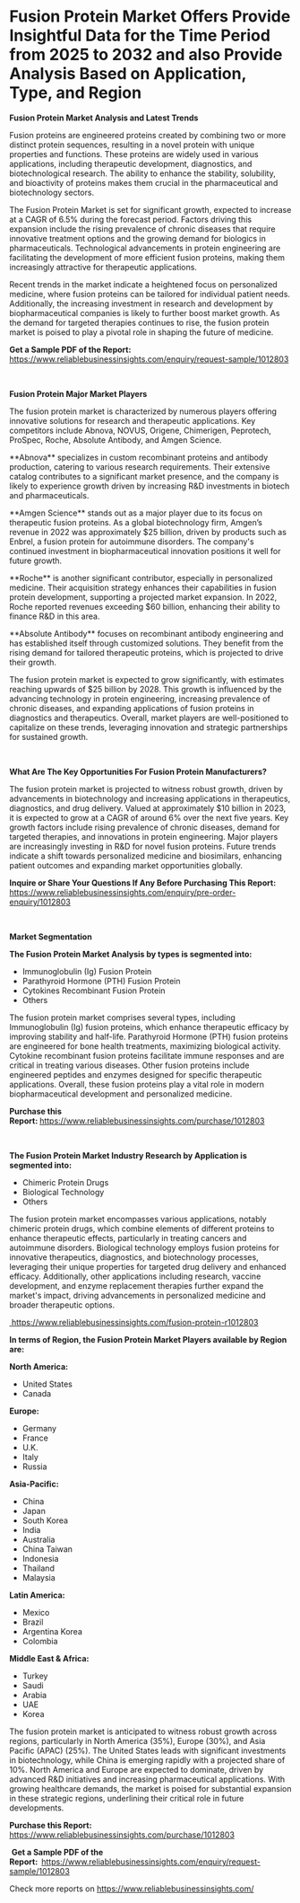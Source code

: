 <p><h1>Fusion Protein Market Offers Provide Insightful Data for the Time Period from 2025 to 2032 and also Provide Analysis Based on Application, Type, and Region</h1></p><p><strong>Fusion Protein Market Analysis and Latest Trends</strong></p>
<p><p>Fusion proteins are engineered proteins created by combining two or more distinct protein sequences, resulting in a novel protein with unique properties and functions. These proteins are widely used in various applications, including therapeutic development, diagnostics, and biotechnological research. The ability to enhance the stability, solubility, and bioactivity of proteins makes them crucial in the pharmaceutical and biotechnology sectors.</p><p>The Fusion Protein Market is set for significant growth, expected to increase at a CAGR of 6.5% during the forecast period. Factors driving this expansion include the rising prevalence of chronic diseases that require innovative treatment options and the growing demand for biologics in pharmaceuticals. Technological advancements in protein engineering are facilitating the development of more efficient fusion proteins, making them increasingly attractive for therapeutic applications.</p><p>Recent trends in the market indicate a heightened focus on personalized medicine, where fusion proteins can be tailored for individual patient needs. Additionally, the increasing investment in research and development by biopharmaceutical companies is likely to further boost market growth. As the demand for targeted therapies continues to rise, the fusion protein market is poised to play a pivotal role in shaping the future of medicine.</p></p>
<p><strong>Get a Sample PDF of the Report:&nbsp;</strong> <a href="https://www.reliablebusinessinsights.com/enquiry/request-sample/1012803?utm_campaign=2454&utm_medium=2&utm_source=Github&utm_content=ia&utm_term=05032025&utm_id=fusion-protein">https://www.reliablebusinessinsights.com/enquiry/request-sample/1012803</a></p>
<p>&nbsp;</p>
<p><strong>Fusion Protein Major Market Players</strong></p>
<p><p>The fusion protein market is characterized by numerous players offering innovative solutions for research and therapeutic applications. Key competitors include Abnova, NOVUS, Origene, Chimerigen, Peprotech, ProSpec, Roche, Absolute Antibody, and Amgen Science.</p><p>**Abnova** specializes in custom recombinant proteins and antibody production, catering to various research requirements. Their extensive catalog contributes to a significant market presence, and the company is likely to experience growth driven by increasing R&D investments in biotech and pharmaceuticals.</p><p>**Amgen Science** stands out as a major player due to its focus on therapeutic fusion proteins. As a global biotechnology firm, Amgen’s revenue in 2022 was approximately $25 billion, driven by products such as Enbrel, a fusion protein for autoimmune disorders. The company's continued investment in biopharmaceutical innovation positions it well for future growth.</p><p>**Roche** is another significant contributor, especially in personalized medicine. Their acquisition strategy enhances their capabilities in fusion protein development, supporting a projected market expansion. In 2022, Roche reported revenues exceeding $60 billion, enhancing their ability to finance R&D in this area.</p><p>**Absolute Antibody** focuses on recombinant antibody engineering and has established itself through customized solutions. They benefit from the rising demand for tailored therapeutic proteins, which is projected to drive their growth.</p><p>The fusion protein market is expected to grow significantly, with estimates reaching upwards of $25 billion by 2028. This growth is influenced by the advancing technology in protein engineering, increasing prevalence of chronic diseases, and expanding applications of fusion proteins in diagnostics and therapeutics. Overall, market players are well-positioned to capitalize on these trends, leveraging innovation and strategic partnerships for sustained growth.</p></p>
<p>&nbsp;</p>
<p><strong>What Are The Key Opportunities For Fusion Protein Manufacturers?</strong></p>
<p><p>The fusion protein market is projected to witness robust growth, driven by advancements in biotechnology and increasing applications in therapeutics, diagnostics, and drug delivery. Valued at approximately $10 billion in 2023, it is expected to grow at a CAGR of around 6% over the next five years. Key growth factors include rising prevalence of chronic diseases, demand for targeted therapies, and innovations in protein engineering. Major players are increasingly investing in R&D for novel fusion proteins. Future trends indicate a shift towards personalized medicine and biosimilars, enhancing patient outcomes and expanding market opportunities globally.</p></p>
<p><strong>Inquire or Share Your Questions If Any Before Purchasing This Report:</strong> <a href="https://www.reliablebusinessinsights.com/enquiry/pre-order-enquiry/1012803?utm_campaign=2454&utm_medium=2&utm_source=Github&utm_content=ia&utm_term=05032025&utm_id=fusion-protein">https://www.reliablebusinessinsights.com/enquiry/pre-order-enquiry/1012803</a></p>
<p>&nbsp;</p>
<p><strong>Market Segmentation</strong></p>
<p><strong>The Fusion Protein Market Analysis by types is segmented into:</strong></p>
<p><ul><li>Immunoglobulin (Ig) Fusion Protein</li><li>Parathyroid Hormone (PTH) Fusion Protein</li><li>Cytokines Recombinant Fusion Protein</li><li>Others</li></ul></p>
<p><p>The fusion protein market comprises several types, including Immunoglobulin (Ig) fusion proteins, which enhance therapeutic efficacy by improving stability and half-life. Parathyroid Hormone (PTH) fusion proteins are engineered for bone health treatments, maximizing biological activity. Cytokine recombinant fusion proteins facilitate immune responses and are critical in treating various diseases. Other fusion proteins include engineered peptides and enzymes designed for specific therapeutic applications. Overall, these fusion proteins play a vital role in modern biopharmaceutical development and personalized medicine.</p></p>
<p><strong>Purchase this Report:&nbsp;</strong><a href="https://www.reliablebusinessinsights.com/purchase/1012803?utm_campaign=2454&utm_medium=2&utm_source=Github&utm_content=ia&utm_term=05032025&utm_id=fusion-protein">https://www.reliablebusinessinsights.com/purchase/1012803</a></p>
<p>&nbsp;</p>
<p><strong>The Fusion Protein Market Industry Research by Application is segmented into:</strong></p>
<p><ul><li>Chimeric Protein Drugs</li><li>Biological Technology</li><li>Others</li></ul></p>
<p><p>The fusion protein market encompasses various applications, notably chimeric protein drugs, which combine elements of different proteins to enhance therapeutic effects, particularly in treating cancers and autoimmune disorders. Biological technology employs fusion proteins for innovative therapeutics, diagnostics, and biotechnology processes, leveraging their unique properties for targeted drug delivery and enhanced efficacy. Additionally, other applications including research, vaccine development, and enzyme replacement therapies further expand the market's impact, driving advancements in personalized medicine and broader therapeutic options.</p></p>
<p><a href="https://www.reliablebusinessinsights.com/fusion-protein-r1012803?utm_campaign=2454&utm_medium=2&utm_source=Github&utm_content=ia&utm_term=05032025&utm_id=fusion-protein">&nbsp;https://www.reliablebusinessinsights.com/fusion-protein-r1012803</a></p>
<p><strong>In terms of Region, the Fusion Protein Market Players available by Region are:</strong></p>
<p>
    <p> <strong> North America: </strong>
        <ul>
            <li>United States</li>
            <li>Canada</li>
        </ul>
        </p> 
    <p> <strong> Europe: </strong>
        <ul>
            <li>Germany</li>
            <li>France</li>
            <li>U.K.</li>
            <li>Italy</li>
            <li>Russia</li>
        </ul>
        </p> 
    <p> <strong> Asia-Pacific: </strong>
        <ul>
            <li>China</li>
            <li>Japan</li>
            <li>South Korea</li>
            <li>India</li>
            <li>Australia</li>
            <li>China Taiwan</li>
            <li>Indonesia</li>
            <li>Thailand</li>
            <li>Malaysia</li>
        </ul>
        </p> 
    <p> <strong> Latin America: </strong>
        <ul>
            <li>Mexico</li>
            <li>Brazil</li>
            <li>Argentina Korea</li>
            <li>Colombia</li>
        </ul>
        </p> 
    <p> <strong> Middle East & Africa: </strong>
        <ul>
            <li>Turkey</li>
            <li>Saudi</li>
            <li>Arabia</li>
            <li>UAE</li>
            <li>Korea</li>
        </ul>
    </p>
    </p>
<p><p>The fusion protein market is anticipated to witness robust growth across regions, particularly in North America (35%), Europe (30%), and Asia Pacific (APAC) (25%). The United States leads with significant investments in biotechnology, while China is emerging rapidly with a projected share of 10%. North America and Europe are expected to dominate, driven by advanced R&D initiatives and increasing pharmaceutical applications. With growing healthcare demands, the market is poised for substantial expansion in these strategic regions, underlining their critical role in future developments.</p></p>
<p><strong>Purchase this Report: </strong><a href="https://www.reliablebusinessinsights.com/purchase/1012803?utm_campaign=2454&utm_medium=2&utm_source=Github&utm_content=ia&utm_term=05032025&utm_id=fusion-protein">https://www.reliablebusinessinsights.com/purchase/1012803</a></p>
<p>&nbsp;<strong>Get a Sample PDF of the Report:&nbsp;&nbsp;</strong><a href="https://www.reliablebusinessinsights.com/enquiry/request-sample/1012803?utm_campaign=2454&utm_medium=2&utm_source=Github&utm_content=ia&utm_term=05032025&utm_id=fusion-protein">https://www.reliablebusinessinsights.com/enquiry/request-sample/1012803</a></p>
<p><strong></strong></p>
<p>Check more reports on <a href="https://www.reliablebusinessinsights.com/?utm_campaign=2454&utm_medium=2&utm_source=Github&utm_content=ia&utm_term=05032025&utm_id=fusion-protein">https://www.reliablebusinessinsights.com/</a></p>